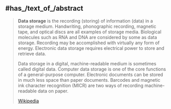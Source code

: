 

## #has_/text_of_/abstract 

> **Data storage** is the recording (storing) of information (data) in a storage medium. Handwriting, phonographic recording, magnetic tape, and optical discs are all examples of storage media. Biological molecules such as RNA and DNA are considered by some as data storage. Recording may be accomplished with virtually any form of energy. Electronic data storage requires electrical power to store and retrieve data. 
>
> Data storage in a digital, machine-readable medium is sometimes called digital data. Computer data storage is one of the core functions of a general-purpose computer. Electronic documents can be stored in much less space than paper documents. Barcodes and magnetic ink character recognition (MICR) are two ways of recording machine-readable data on paper.
>
> [Wikipedia](https://en.wikipedia.org/wiki/Data%20storage) 

